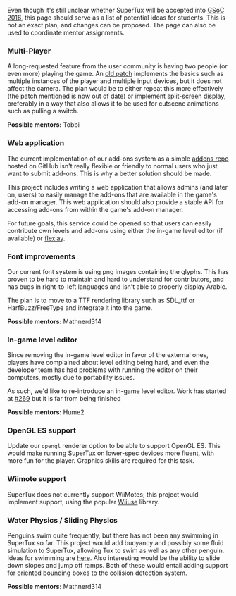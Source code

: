 Even though it's still unclear whether SuperTux will be accepted into
[GSoC 2016](https://summerofcode.withgoogle.com/), this page should serve as a
list of potential ideas for students. This is not an exact plan, and changes can
be proposed. The page can also be used to coordinate mentor assignments.

### Multi-Player

A long-requested feature from the user community is having two people (or even more)
playing the game. An [old patch](https://github.com/SuperTux/supertux/blob/master/contrib/supertux-coop.diff)
implements the basics such as multiple instances of the player and multiple input devices,
but it does not affect the camera. The plan would be to either repeat this more
effectively (the patch mentioned is now out of date) or implement split-screen display,
preferably in a way that also allows it to be used for cutscene animations such as
pulling a switch.

**Possible mentors:** Tobbi

### Web application

The current implementation of our add-ons system as a simple
[addons repo](https://github.com/SuperTux/addons) hosted on GitHub isn't really
flexible or friendly to normal users who just want to submit add-ons. This is
why a better solution should be made.

This project includes writing a web application that allows admins (and later on,
users) to easily manage the add-ons that are available in the game's add-on
manager. This web application should also provide a stable API for accessing
add-ons from within the game's add-on manager.

For future goals, this service could be opened so that users can easily contribute
own levels and add-ons using either the in-game level editor (if available)
or [flexlay](https://github.com/SuperTux/flexlay).

### Font improvements

Our current font system is using png images containing the glyphs. This has
proven to be hard to maintain and hard to understand for contributors, and has
bugs in right-to-left languages and isn't able to properly display Arabic.

The plan is to move to a TTF rendering library such as SDL\_ttf or HarfBuzz/FreeType and
integrate it into the game.

**Possible mentors:** Mathnerd314

### In-game level editor

Since removing the in-game level editor in favor of the external ones, players
have complained about level editing being hard, and even the developer team has
had problems with running the editor on their computers, mostly due to portability
issues.

As such, we'd like to re-introduce an in-game level editor. Work
has started at [#269](https://github.com/SuperTux/supertux/pull/269) but it
is far from being finished

**Possible mentors:** Hume2

### OpenGL ES support

Update our `opengl` renderer option to be able to support OpenGL ES. This would
make running SuperTux on lower-spec devices more fluent, with more fun for the
player. Graphics skills are required for this task.

### Wiimote support

SuperTux does not currently support WiiMotes; this project would implement support, using the popular [Wiiuse](https://github.com/rpavlik/wiiuse) library.

### Water Physics / Sliding Physics

Penguins swim quite frequently, but there has not been any swimming in SuperTux so far. This project would add buoyancy and possibly some fluid simulation to SuperTux, allowing Tux to swim as well as any other penguin. Ideas for swimming are [here](http://supertux.lethargik.org/wiki/Swimming). Also interesting would be the ability to slide down slopes and jump off ramps. Both of these would entail adding support for oriented bounding boxes to the collision detection system.

**Possible mentors:** Mathnerd314

